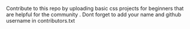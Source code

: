 Contribute to this repo by uploading basic css projects for beginners that are helpful for the community .
Dont forget to add your name and github username in contributors.txt
